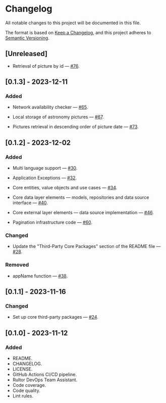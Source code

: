 # Changelog

All notable changes to this project will be documented in this file.

The format is based on [Keep a Changelog](https://keepachangelog.com/en/1.0.0/),
and this project adheres to [Semantic Versioning](https://semver.org/spec/v2.0.0.html).

## [Unreleased]

- Retrieval of picture by id —
  [#76](https://github.com/dartoos-dev/astronomy_picture_of_the_day/issues/76).

## [0.1.3] - 2023-12-11

### Added

- Network availability checker —
  [#65](https://github.com/dartoos-dev/astronomy_picture_of_the_day/issues/65).

- Local storage of astronomy pictures —
  [#67](https://github.com/dartoos-dev/astronomy_picture_of_the_day/issues/67).

- Pictures retrieval in descending order of picture date —
  [#73](https://github.com/dartoos-dev/astronomy_picture_of_the_day/issues/73).

## [0.1.2] - 2023-12-02

### Added

- Multi language support —
  [#30](https://github.com/dartoos-dev/astronomy_picture_of_the_day/issues/30).

- Application Exceptions —
  [#32](https://github.com/dartoos-dev/astronomy_picture_of_the_day/issues/32).

- Core entities, value objects and use cases —
  [#34](https://github.com/dartoos-dev/astronomy_picture_of_the_day/issues/34).

- Core data layer elements — models, repositories and data source interface —
  [#40](https://github.com/dartoos-dev/astronomy_picture_of_the_day/issues/40).

- Core external layer elements — data source implementation —
  [#46](https://github.com/dartoos-dev/astronomy_picture_of_the_day/issues/46).

- Pagination infrastructure code —
  [#60](https://github.com/dartoos-dev/astronomy_picture_of_the_day/issues/60).

### Changed

- Update the "Third-Party Core Packages" section of the README file —
  [#28](https://github.com/dartoos-dev/astronomy_picture_of_the_day/issues/28).

### Removed

- appName function — [#38](https://github.com/dartoos-dev/astronomy_picture_of_the_day/issues/38).

## [0.1.1] - 2023-11-16

### Changed

- Set up core third-party packages —
  [#24](https://github.com/dartoos-dev/astronomy_picture_of_the_day/issues/24).

## [0.1.0] - 2023-11-12

### Added

- README.
- CHANGELOG.
- LICENSE.
- GitHub Actions CI/CD pipeline.
- Rultor DevOps Team Assistant.
- Code coverage.
- Code quality.
- Lint rules.

